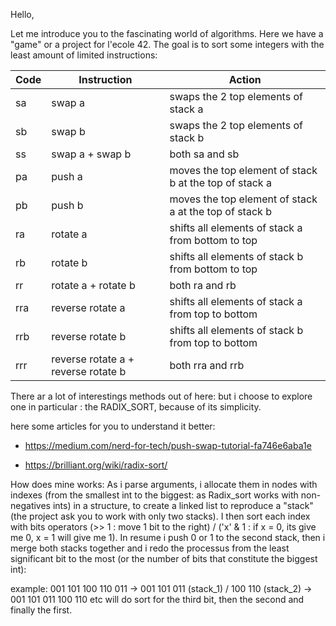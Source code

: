 Hello, 

Let me introduce you to the fascinating world of algorithms. 
Here we have a "game" or a project for l'ecole 42.
The goal is to sort some integers with the least amount of limited instructions:

Code	| Instruction	                        |          Action                                            |
------|-------------------------------------|------------------------------------------------------------|
sa    | swap a	                            | swaps the 2 top elements of stack a                        |
sb	  | swap b	                            | swaps the 2 top elements of stack b                        |
ss	  | swap a + swap b	                    | both sa and sb                                             |     
pa	  | push a	                            | moves the top element of stack b at the top of stack a     | 
pb	  | push b	                            | moves the top element of stack a at the top of stack b     |
ra	  | rotate a	                          | shifts all elements of stack a from bottom to top          |
rb	  | rotate b	                          | shifts all elements of stack b from bottom to top          |
rr	  | rotate a + rotate b	                | both ra and rb                                             | 
rra	  | reverse rotate a	                  | shifts all elements of stack a from top to bottom          |
rrb	  | reverse rotate b	                  | shifts all elements of stack b from top to bottom          |
rrr	  | reverse rotate a + reverse rotate b	| both rra and rrb                                           |    


There ar a lot of interestings methods out of here:
but i choose to explore one in particular : the RADIX_SORT, because of its simplicity.

here some articles for you to understand it better:
 - https://medium.com/nerd-for-tech/push-swap-tutorial-fa746e6aba1e
 * https://brilliant.org/wiki/radix-sort/

How does mine works: 
As i parse arguments, i allocate them in nodes with indexes (from the smallest int to the biggest: as Radix_sort works with non-negatives ints) in a structure,
to create a linked list to reproduce a "stack" (the project ask you to work with only two stacks).
I then sort each index with bits operators (>> 1 : move 1 bit to the right) / ('x' & 1 : if x = 0, its give me 0, x = 1 will give me 1).
In resume i push 0 or 1 to the second stack, then i merge both stacks together and i redo the processus from the least significant bit to the most (or the number of bits that constitute the biggest int):

example: 
001 101 100 110 011 -> 001 101 011 (stack_1) / 100 110 (stack_2) -> 001 101 011 100 110 etc 
will do sort for the third bit, then the second and finally the first.
